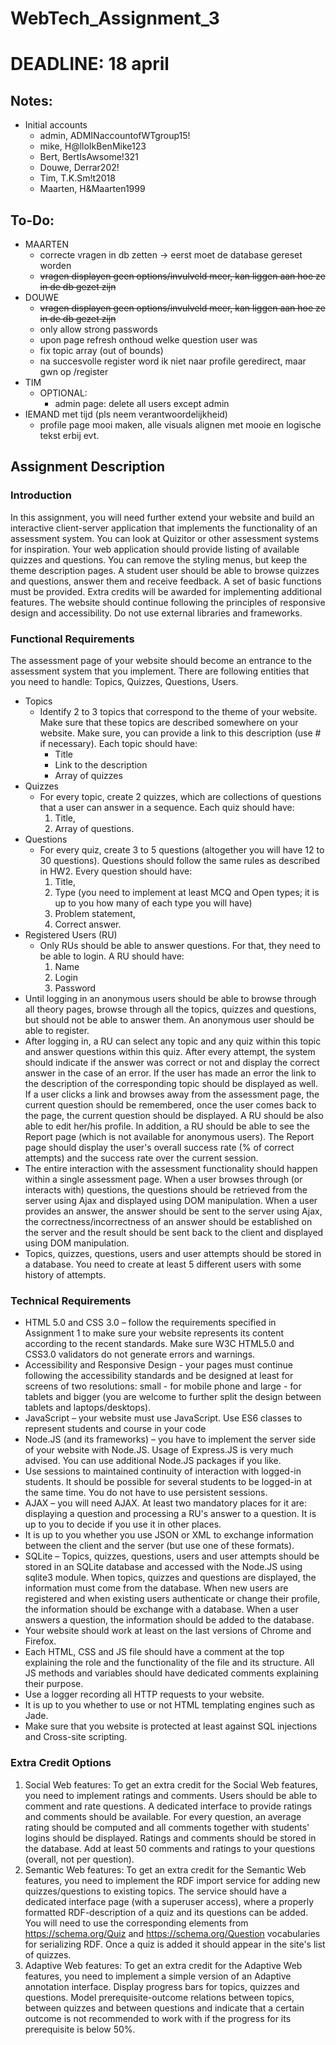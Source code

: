 # WebTech_Assignment_3

# DEADLINE: 18 april

## Notes:

- Initial accounts
  - admin, ADMINaccountofWTgroup15!
  - mike, H@lloIkBenMike123
  - Bert, BertIsAwsome!321
  - Douwe, Derrar202!
  - Tim, T.K.Sm!t2018
  - Maarten, H&Maarten1999

## To-Do:

- MAARTEN
  - correcte vragen in db zetten -> eerst moet de database gereset worden
  - ~~vragen displayen geen options/invulveld meer, kan liggen aan hoe ze in de db gezet zijn~~
- DOUWE
  - ~~vragen displayen geen options/invulveld meer, kan liggen aan hoe ze in de db gezet zijn~~
  - only allow strong passwords
  - upon page refresh onthoud welke question user was
  - fix topic array (out of bounds)
  - na succesvolle register word ik niet naar profile geredirect, maar gwn op /register
- TIM
  - OPTIONAL:
    - admin page: delete all users except admin
- IEMAND met tijd (pls neem verantwoordelijkheid)
  - profile page mooi maken, alle visuals alignen met mooie en logische tekst erbij evt.

## Assignment Description

### Introduction

In this assignment, you will need further extend your website and build an interactive client-server application that implements the functionality
of an assessment system. You can look at Quizitor or other assessment systems for inspiration.
Your web application should provide listing of available quizzes and questions.
You can remove the styling menus, but keep the theme description pages.
A student user should be able to browse quizzes and questions, answer them and receive feedback.
A set of basic functions must be provided. Extra credits will be awarded for implementing additional features.
The website should continue following the principles of responsive design and accessibility.
Do not use external libraries and frameworks.

### Functional Requirements

The assessment page of your website should become an entrance to the assessment system that you implement.
There are following entities that you need to handle: Topics, Quizzes, Questions, Users.

- Topics
  - Identify 2 to 3 topics that correspond to the theme of your website. Make sure that these topics are described somewhere on your website. Make sure, you can provide a link to this description (use # if necessary). Each topic should have:
    - Title
    - Link to the description
    - Array of quizzes
- Quizzes
  - For every topic, create 2 quizzes, which are collections of questions that a user can answer in a sequence. Each quiz should have:
    1.  Title,
    2.  Array of questions.
- Questions
  - For every quiz, create 3 to 5 questions (altogether you will have 12 to 30 questions). Questions should follow the same rules as described in HW2. Every question should have:
    1. Title,
    2. Type (you need to implement at least MCQ and Open types; it is up to you how many of each type you will have)
    3. Problem statement,
    4. Correct answer.
- Registered Users (RU)
  - Only RUs should be able to answer questions. For that, they need to be able to login. A RU should have:
    1. Name
    2. Login
    3. Password
- Until logging in an anonymous users should be able to browse through all theory pages, browse through all the topics, quizzes and questions, but should not be able to answer them. An anonymous user should be able to register.
- After logging in, a RU can select any topic and any quiz within this topic and answer questions within this quiz. After every attempt, the system should indicate if the answer was correct or not and display the correct answer in the case of an error. If the user has made an error the link to the description of the corresponding topic should be displayed as well. If a user clicks a link and browses away from the assessment page, the current question should be remembered, once the user comes back to the page, the current question should be displayed. A RU should be also able to edit her/his profile. In addition, a RU should be able to see the Report page (which is not available for anonymous users). The Report page should display the user's overall success rate (% of correct attempts) and the success rate over the current session.
- The entire interaction with the assessment functionality should happen within a single assessment page. When a user browses through (or interacts with) questions, the questions should be retrieved from the server using Ajax and displayed using DOM manipulation. When a user provides an answer, the answer should be sent to the server using Ajax, the correctness/incorrectness of an answer should be established on the server and the result should be sent back to the client and displayed using DOM manipulation.
- Topics, quizzes, questions, users and user attempts should be stored in a database. You need to create at least 5 different users with some history of attempts.

### Technical Requirements

- HTML 5.0 and CSS 3.0 – follow the requirements specified in Assignment 1 to make sure your website represents its content according to the recent standards. Make sure W3C HTML5.0 and CSS3.0 validators do not generate errors and warnings.
- Accessibility and Responsive Design - your pages must continue following the accessibility standards and be designed at least for screens of two resolutions: small - for mobile phone and large - for tablets and bigger (you are welcome to further split the design between tablets and laptops/desktops).
- JavaScript – your website must use JavaScript. Use ES6 classes to represent students and course in your code
- Node.JS (and its frameworks) – you have to implement the server side of your website with Node.JS. Usage of Express.JS is very much advised. You can use additional Node.JS packages if you like.
- Use sessions to maintained continuity of interaction with logged-in students. It should be possible for several students to be logged-in at the same time. You do not have to use persistent sessions.
- AJAX – you will need AJAX. At least two mandatory places for it are: displaying a question and processing a RU's answer to a question. It is up to you to decide if you use it in other places.
- It is up to you whether you use JSON or XML to exchange information between the client and the server (but use one of these formats).
- SQLite – Topics, quizzes, questions, users and user attempts should be stored in an SQLite database and accessed with the Node.JS using sqlite3 module. When topics, quizzes and questions are displayed, the information must come from the database. When new users are registered and when existing users authenticate or change their profile, the information should be exchange with a database. When a user answers a question, the information should be added to the database.
- Your website should work at least on the last versions of Chrome and Firefox.
- Each HTML, CSS and JS file should have a comment at the top explaining the role and the functionality of the file and its structure. All JS methods and variables should have dedicated comments explaining their purpose.
- Use a logger recording all HTTP requests to your website.
- It is up to you whether to use or not HTML templating engines such as Jade.
- Make sure that you website is protected at least against SQL injections and Cross-site scripting.

### Extra Credit Options

1. Social Web features: To get an extra credit for the Social Web features, you need to implement ratings and comments. Users should be able to comment and rate questions. A dedicated interface to provide ratings and comments should be available. For every question, an average rating should be computed and all comments together with students' logins should be displayed. Ratings and comments should be stored in the database. Add at least 50 comments and ratings to your questions (overall, not per question).
2. Semantic Web features: To get an extra credit for the Semantic Web features, you need to implement the RDF import service for adding new quizzes/questions to existing topics. The service should have a dedicated interface page (with a superuser access), where a properly formatted RDF-description of a quiz and its questions can be added. You will need to use the corresponding elements from https://schema.org/Quiz and https://schema.org/Question vocabularies for serializing RDF. Once a quiz is added it should appear in the site's list of quizzes.
3. Adaptive Web features: To get an extra credit for the Adaptive Web features, you need to implement a simple version of an Adaptive annotation interface. Display progress bars for topics, quizzes and questions. Model prerequisite-outcome relations between topics, between quizzes and between questions and indicate that a certain outcome is not recommended to work with if the progress for its prerequisite is below 50%.
